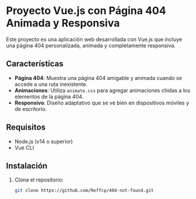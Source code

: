 # Proyecto Vue.js con Página 404 Animada y Responsiva

Este proyecto es una aplicación web desarrollada con Vue.js que incluye una página 404 personalizada, animada y completamente responsiva.

## Características

- **Página 404**: Muestra una página 404 amigable y animada cuando se accede a una ruta inexistente.
- **Animaciones**: Utiliza `animate.css` para agregar animaciones chidas a los elementos de la página 404.
- **Responsivo**: Diseño adaptativo que se ve bien en dispositivos móviles y de escritorio.

## Requisitos

- Node.js (v14 o superior)
- Vue CLI

## Instalación

1. Clona el repositorio:

   ```bash
   git clone https://github.com/Reffcp/404-not-found.git
